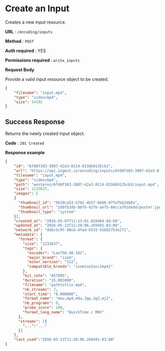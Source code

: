 # Create an Input

Creates a new input resource.

**URL** : `/encoding/inputs`

**Method** : `POST`

**Auth required** : YES

**Permissions required** : `write_inputs`

**Request Body**

Provide a valid input resource object to be created.

```json
{
    "filename": "input.mp4",
    "type": "video/mp4",
    "size": 54102
}
```

## Success Response

Returns the newly created input object.

**Code** : `201 Created`

**Response example**

```json
{
    "id": "6fd0f383-3807-42a3-8114-833db9135cb3",
    "url": "https://api.ingest.io/encoding/inputs/6fd0f383-3807-42a3-8114-833db9135cb3",
    "filename": "input.mp4",
    "type": "video/mp4",
    "path": "westeros/6fd0f383-3807-42a3-8114-833db9135cb3/input.mp4",
    "size": 1233637,
    "images": [
    {
      "thumbnail_id": "5610ca53-5701-4b57-bb66-07fe7bb2db8a",
      "thumbnail_url": "2d0fb3db-86f6-42fb-ae75-04cca701dadd/poster.jpg",
      "thumbnail_type": "system"
    }],
    "created_at": "2016-03-07T11:23:01.858484-04:00",
    "updated_at": "2016-05-13T11:20:06.269491-03:00",
    "network_id": "ddbc5c9f-90c6-4fed-b533-91b02753e271",
    "metadata": {
      "format": {
        "size": "1233637",
        "tags": {
          "encoder": "Lavf56.40.101",
          "major_brand": "isom",
          "minor_version": "512",
          "compatible_brands": "isomiso2avc1mp41"
        },
        "bit_rate": "657895",
        "duration": "15.001000",
        "filename": "pathtofile.mp4",
        "nb_streams": 2,
        "start_time": "0.000000",
        "format_name": "mov,mp4,m4a,3gp,3g2,mj2",
        "nb_programs": 0,
        "probe_score": 100,
        "format_long_name": "QuickTime / MOV"
      },
      "streams": [{
        "...":"..."
      }]
    },
    "last_used":"2016-05-13T11:20:06.269491-03:00"
}
```
